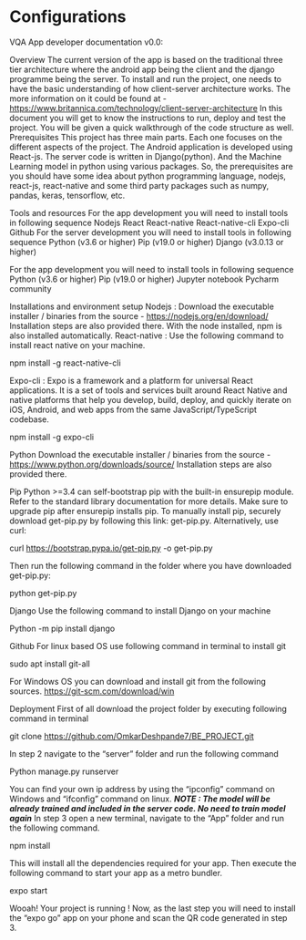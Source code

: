 # Configurations

VQA App developer documentation  v0.0: 

Overview
The current version of the app is based on the traditional three tier architecture where the android app being the client and the django programme being the server.
To install and run the project, one needs to have the basic understanding of how client-server architecture works. The more information on it could be found at - https://www.britannica.com/technology/client-server-architecture 
In this document you will get to know the instructions to run, deploy and test the project. You will be given a quick walkthrough of the code structure as well.
Prerequisites 
This project has three main parts. Each one focuses on the different aspects of the project.
The Android application is developed using React-js. The server code is written in Django(python). And the Machine Learning model in python using various packages.
So, the prerequisites are you should have some idea about python programming language, nodejs, react-js, react-native and some third party packages such as numpy, pandas, keras, tensorflow, etc.




Tools and resources
For the app development you will need to install tools in following sequence
Nodejs
React
React-native
React-native-cli
Expo-cli
Github
For the server development you will need to install tools in following sequence
Python (v3.6 or higher)
Pip (v19.0 or higher)
Django (v3.0.13 or higher)

For the app development you will need to install tools in following sequence
Python (v3.6 or higher)
Pip (v19.0 or higher)
Jupyter notebook
Pycharm community






Installations and environment setup
Nodejs : 
Download the executable installer / binaries from the source - https://nodejs.org/en/download/ 
Installation steps are also provided there.
With the node installed, npm is also installed automatically.
React-native :
Use the following command to install react native on your machine.


npm install -g react-native-cli


Expo-cli : 
Expo is a framework and a platform for universal React applications. It is a set of tools and services built around React Native and native platforms that help you develop, build, deploy, and quickly iterate on iOS, Android, and web apps from the same JavaScript/TypeScript codebase.

npm install -g expo-cli


Python
Download the executable installer / binaries from the source - https://www.python.org/downloads/source/ 
Installation steps are also provided there.

Pip
Python >=3.4 can self-bootstrap pip with the built-in ensurepip module. Refer to the standard library documentation for more details. Make sure to upgrade pip after ensurepip installs pip.
To manually install pip, securely  download get-pip.py by following this link: get-pip.py. Alternatively, use curl:

curl https://bootstrap.pypa.io/get-pip.py -o get-pip.py


Then run the following command in the folder where you have downloaded get-pip.py:

python get-pip.py





Django 
Use the following command to install Django on your machine 

Python -m pip install django


Github 
For linux based OS use following command in terminal to install git


sudo apt install git-all


For Windows OS you can download and install git from the following sources.
https://git-scm.com/download/win 

Deployment
First of all download the project folder by executing following command in terminal

git clone https://github.com/OmkarDeshpande7/BE_PROJECT.git


In step 2 navigate to the “server” folder and run the following command

Python manage.py runserver <your-ip-address>


You can find your own ip address by using the “ipconfig” command on Windows and “ifconfig” command on linux.
***NOTE : The model will be already trained and included in the server code. No need to train model again***
In step 3 open a new terminal, navigate to the “App” folder and run the following command.


npm install

This will install all the dependencies required for your app.
Then execute the following command to start your app as a metro bundler.

expo start


Wooah! Your project is running ! Now, as the last step you will need to install the “expo go” app on your phone and scan the QR code generated in step 3.

 
